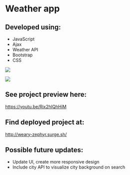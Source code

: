 # Weather app 

## Developed using:
- JavaScript
- Ajax
- Weather API
- Bootstrap
- CSS

![](https://media.giphy.com/media/LM8CFf431FA6yl79lk/giphy.gif)

![](https://media.giphy.com/media/UUnY4Rk0s05A6Vwtcu/giphy.gif)

## See project preview here: 

https://youtu.be/Rix2hIQhHiM

## Find deployed project at:

http://weary-zephyr.surge.sh/

## Possible future updates:
- Update UI, create more responsive design
- Include city API to visualize city background on search



